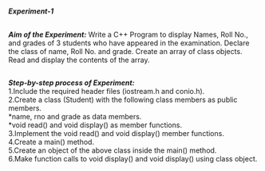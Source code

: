 #
**_Experiment-1_**
##
**_Aim of the Experiment:_**
Write a C++ Program to display Names, Roll No., and grades of 3 students who have appeared
in the examination. Declare the class of name, Roll No. and grade. Create an array of class
objects. Read and display the contents of the array.

##
**_Step-by-step process of Experiment:_**<br/>
1.Include the required header files (iostream.h and conio.h).<br/>
2.Create a class (Student) with the following class members as public members.<br/>
  *name, rno and grade as data members.<br/>
  *void read() and void display() as member functions.<br/>
3.Implement the void read() and void display() member functions.<br/>
4.Create a main() method.<br/>
5.Create an object of the above class inside the main() method.<br/>
6.Make function calls to void display() and void display() using class object.<br/>
